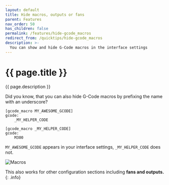 ```yaml
---
layout: default
title: Hide macros, outputs or fans
parent: Features
nav_order: 50
has_children: false
permalink: /features/hide-gcode_macros
redirect_from: /quicktips/hide-gcode_macros
description: >-
  You can show and hide G-Code macros in the interface settings
---
```


# {{ page.title }}
{{ page.description }}

Did you know, that you can also hide G-Code macros by prefixing the name with an underscore?

```
[gcode_macro MY_AWESOME_GCODE]
gcode:
	_MY_HELPER_CODE
```

```
[gcode_macro _MY_HELPER_CODE]
gcode:
	M300
```

`MY_AWESOME_GCODE` appears in your interface settings, `_MY_HELPER_CODE` does not.

![Macros](img/my_awesome_macro.png)

This also works for other configuration sections including **fans and outputs.**
{: .info}

